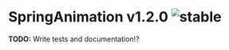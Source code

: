 
# SpringAnimation v1.2.0 ![stable](https://img.shields.io/badge/stability-stable-4EBA0F.svg?style=flat)

**TODO:** Write tests and documentation!?
